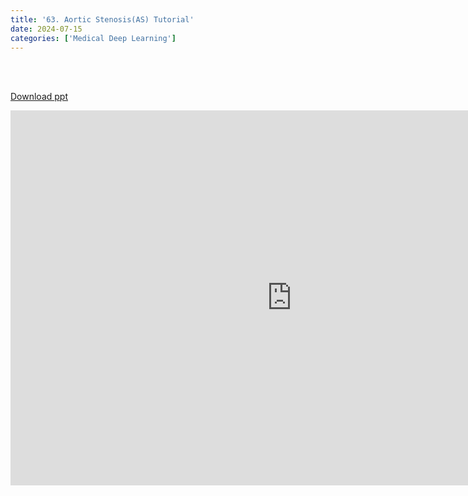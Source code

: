 ```yaml
---
title: '63. Aortic Stenosis(AS) Tutorial'
date: 2024-07-15
categories: ['Medical Deep Learning']
---
```


<br><br>

[Download ppt](/ppt/63.pptx)

<center>
<iframe src="https://docs.google.com/presentation/d/e/2PACX-1vRf9bzPj1F-wm1aFrpDJhNIRZYx_mXDaZxWCS-I-R2EVElP1FR-PVIytzpaLEiu7g/embed?start=false&loop=false&delayms=3000" frameborder="0" width="900" height="600" allowfullscreen="true" mozallowfullscreen="true" webkitallowfullscreen="true min-width="350px"></iframe>
</center>

<br>

<script src="https://utteranc.es/client.js"
        repo="RTOS-KGU/RTOS-utterances-comment"
        issue-term="pathname"
        label="Comment"
        theme="github-light"
        crossorigin="anonymous"
        async>
</script>